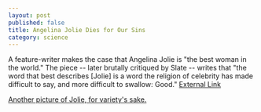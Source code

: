 ```yaml
---
layout: post
published: false
title: Angelina Jolie Dies for Our Sins
category: science
---
```


A feature-writer makes the case that Angelina Jolie is "the best woman in the world." The piece -- later brutally critiqued by Slate -- writes that "the word that best describes [Jolie] is a word the religion of celebrity has made difficult to say, and more difficult to swallow: Good." [External Link](http://www.esquire.com/women/women-we-love/angelina-jolie-interview-pics-0707#img)

[Another picture of Jolie, for variety's sake.](http://farm4.staticflickr.com/3015/3023714462_aab4546fb5_o.jpg)


